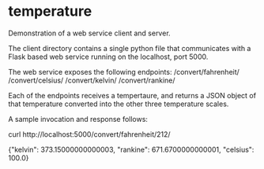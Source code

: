 # temperature
Demonstration of a web service client and server.

The client directory contains a single python file that communicates with a Flask based web
service running on the localhost, port 5000.

The web service exposes the following endpoints:
    /convert/fahrenheit/
    /convert/celsius/
    /convert/kelvin/
    /convert/rankine/


Each of the endpoints receives a tempertaure, and returns a JSON object of that temperature 
converted into the other three temperature scales.

A sample invocation and response follows:

curl http://localhost:5000/convert/fahrenheit/212/

{"kelvin": 373.15000000000003, "rankine": 671.6700000000001, "celsius": 100.0}
